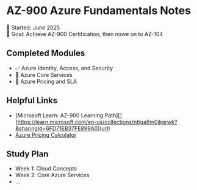 # AZ-900 Azure Fundamentals Notes

📅 Started: June 2025  
🎯 Goal: Achieve AZ-900 Certification, then move on to AZ-104

## Completed Modules

- ✅ Azure Identity, Access, and Security
- 🔄 Azure Core Services
- 🔲 Azure Pricing and SLA

## Helpful Links

- [Microsoft Learn: AZ-900 Learning Path][][https://learn.microsoft.com/en-us/collections/n6ga8m0jkgrwk?&sharingId=6FD71EB37FE899A0](url)
- [Azure Pricing Calculator](https://azure.microsoft.com/en-us/pricing/calculator/)

## Study Plan

- Week 1: Cloud Concepts
- Week 2: Core Azure Services
- ...
